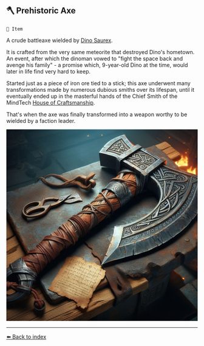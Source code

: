 ## 🪓 Prehistoric Axe

`📜 Item`

A crude battleaxe wielded by [Dino Saurex](../refs/curious_dino.md).

It is crafted from the very same meteorite that destroyed Dino's hometown. An event, after which the dinoman vowed to "fight the space back and avenge his family" - a promise which, 9-year-old Dino at the time, would later in life find very hard to keep.

Started just as a piece of iron ore tied to a stick; this axe underwent many transformations made by numerous dubious smiths over its lifespan, until it eventually ended up in the masterful hands of the Chief Smith of the MindTech [House of Craftsmanship](../refs/house_of_craftsmanship.md).

That's when the axe was finally transformed into a weapon worthy to be wielded by a faction leader.

![Prehistoric Axe](../../refs/img/prehistoric_axe.png)


----------
[⬅️ Back to index](../refs/index.md)